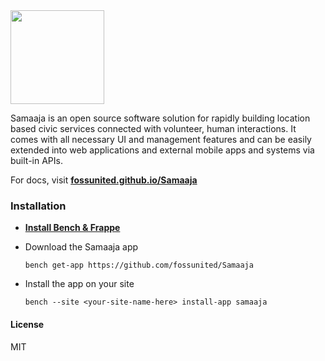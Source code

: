 <img width="150" src="https://user-images.githubusercontent.com/48166553/200232307-f539464b-522e-4771-8f1b-8ad5e430e918.png" />


Samaaja is an open source software solution for rapidly building location based civic services connected with volunteer, human interactions. It comes with all necessary UI and management features and can be easily extended into web applications and external mobile apps and systems via built-in APIs.

For docs, visit [**fossunited.github.io/Samaaja**](https://fossunited.github.io/Samaaja/)

### Installation

* [**Install Bench & Frappe**](https://github.com/frappe/bench#installation)

* Download the Samaaja app

      bench get-app https://github.com/fossunited/Samaaja
      

* Install the app on your site

      bench --site <your-site-name-here> install-app samaaja




#### License

MIT
